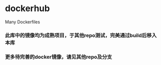 # dockerhub
Many Dockerfiles
### 此库中的镜像均为成熟项目，于其他repo测试，完美通过build后移入本库
### 更多待完善的docker镜像，请见其他repo及分支

